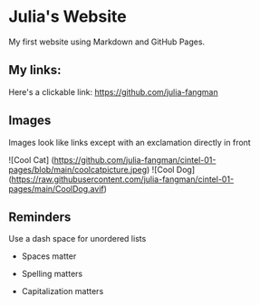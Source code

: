 # Julia's Website

My first website using Markdown and GitHub Pages.

## My links:

Here's a clickable link: https://github.com/julia-fangman 

## Images

Images look like links except with an exclamation directly in front

![Cool Cat] (https://github.com/julia-fangman/cintel-01-pages/blob/main/coolcatpicture.jpeg)
![Cool Dog] (https://raw.githubusercontent.com/julia-fangman/cintel-01-pages/main/CoolDog.avif)

## Reminders

Use a dash space for unordered lists

- Spaces matter

- Spelling matters

- Capitalization matters
